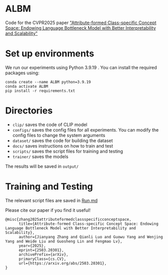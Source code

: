 # ALBM

Code for the CVPR2025 paper ["Attribute-formed Class-specific Concept Space: Endowing Language Bottleneck Model with Better Interpretability and Scalability"](https://arxiv.org/pdf/2503.20301)

# Set up environments

We run our experiments using Python 3.9.19 . You can install the required packages using:

```
conda create --name ALBM python=3.9.19
conda activate ALBM
pip install -r requirements.txt
```

# Directories

- `clip/`  saves the code of CLIP model 
- `configs/` saves the config files for all experiments. You can modify the config files to change the system arguments
- `dataset/` saves the code for building the dataset
- `docs/` saves instructions on how to train and test
- `scripts/` saves the script files for training and testing
- `trainer/` saves the models

The results will be saved in `output/` 

# Training and Testing

The relevant script files are saved in [Run,md](docs/RUN.md)



Please cite our paper if you find it useful!

```
@misc{zhang2025attributeformedclassspecificconceptspace,
      title={Attribute-formed Class-specific Concept Space: Endowing Language Bottleneck Model with Better Interpretability and Scalability}, 
      author={Jianyang Zhang and Qianli Luo and Guowu Yang and Wenjing Yang and Weide Liu and Guosheng Lin and Fengmao Lv},
      year={2025},
      eprint={2503.20301},
      archivePrefix={arXiv},
      primaryClass={cs.CV},
      url={https://arxiv.org/abs/2503.20301}, 
}
```



